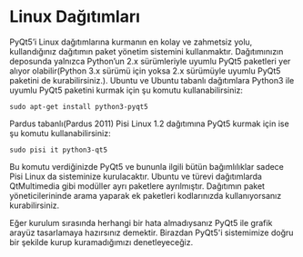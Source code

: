 # Linux Dağıtımları

PyQt5’i Linux dağıtımlarına kurmanın en kolay ve zahmetsiz yolu, kullandığınız dağıtımın paket yönetim sistemini kullanmaktır. Dağıtımınızın deposunda yalnızca Python’un 2.x sürümleriyle uyumlu PyQt5 paketleri yer alıyor olabilir\(Python 3.x sürümü için yoksa 2.x sürümüyle uyumlu PyQt5 paketini de kurabilirsiniz.\). Ubuntu ve Ubuntu tabanlı dağıtımlara Python3 ile uyumlu PyQt5 paketini kurmak için şu komutu kullanabilirsiniz:

`sudo apt-get install python3-pyqt5`

Pardus tabanlı\(Pardus 2011\) Pisi Linux 1.2 dağıtımına PyQt5 kurmak için ise şu komutu kullanabilirsiniz:

`sudo pisi it python3-qt5`

Bu komutu verdiğinizde PyQt5 ve bununla ilgili bütün bağımlılıklar sadece Pisi Linux da sisteminize kurulacaktır. Ubuntu ve türevi dağıtımlarda QtMultimedia gibi modüller ayrı paketlere ayrılmıştır. Dağıtımın paket yöneticilerininde arama yaparak ek paketleri kodlarınızda kullanıyorsanız kurabilirsiniz.

Eğer kurulum sırasında herhangi bir hata almadıysanız PyQt5 ile grafik arayüz tasarlamaya hazırsınız demektir. Birazdan PyQt5'i sistemimize doğru bir şekilde kurup kuramadığımızı denetleyeceğiz.

